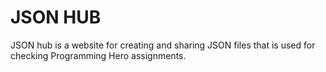 # JSON HUB
JSON hub is a website for creating and sharing JSON files that is used for checking Programming Hero assignments.
